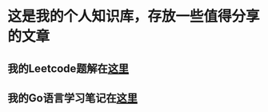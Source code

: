 # 这是我的个人知识库，存放一些值得分享的文章
## 我的Leetcode题解在[这里](https://github.com/chenlin1037/Infinite-space/blob/main/content/Leetcode题解.md)
## 我的Go语言学习笔记在[这里](https://github.com/chenlin1037/Infinite-space/blob/main/content/Golang学习笔记.md)

